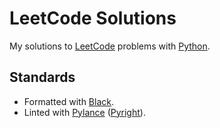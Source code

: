 # LeetCode Solutions

My solutions to [LeetCode](https://leetcode.com/) problems with [Python](https://www.python.org/).

## Standards

- Formatted with [Black](https://github.com/psf/black).
- Linted with [Pylance](https://github.com/microsoft/pylance-release) ([Pyright](https://github.com/microsoft/pyright)).
